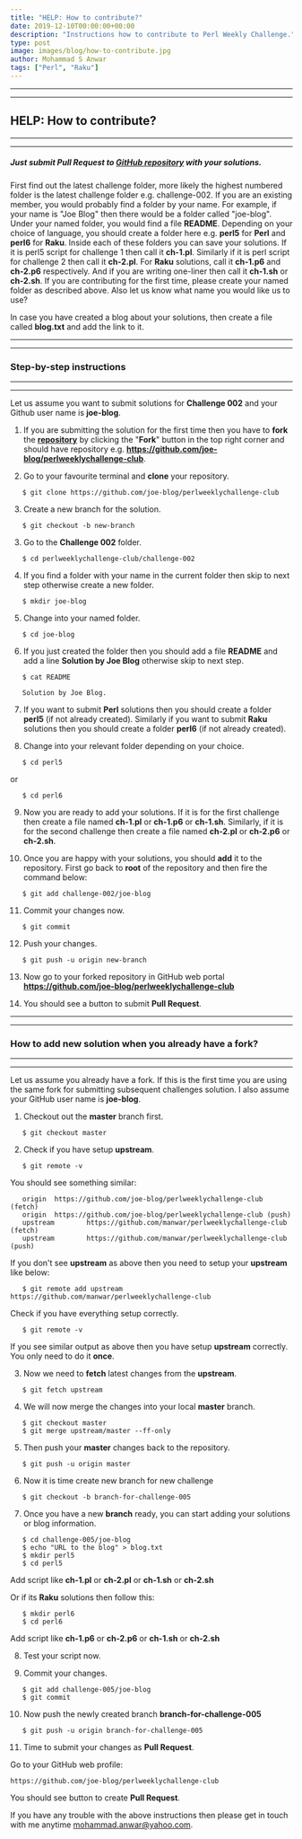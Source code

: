 ```yaml
---
title: "HELP: How to contribute?"
date: 2019-12-10T00:00:00+00:00
description: "Instructions how to contribute to Perl Weekly Challenge."
type: post
image: images/blog/how-to-contribute.jpg
author: Mohammad S Anwar
tags: ["Perl", "Raku"]
---
```

---
---
## HELP: How to contribute?
---
---

##### Just submit Pull Request to [**GitHub repository**](https://github.com/manwar/perlweeklychallenge-club) with your solutions.

First find out the latest challenge folder, more likely the highest numbered folder is the latest challenge folder e.g. challenge-002. If you are an existing member, you would probably find a folder by your name. For example, if your name is "Joe Blog" then there would be a folder called "joe-blog". Under your named folder, you would find a file **README**. Depending on your choice of language, you should create a folder here e.g. **perl5** for **Perl** and **perl6** for **Raku**. Inside each of these folders you can save your solutions. If it is perl5 script for challenge 1 then call it **ch-1.pl**. Similarly if it is perl script for challenge 2 then call it **ch-2.pl**. For **Raku** solutions, call it **ch-1.p6** and **ch-2.p6** respectively. And if you are writing one-liner then call it **ch-1.sh** or **ch-2.sh**. If you are contributing for the first time, please create your named folder as described above. Also let us know what name you would like us to use?

In case you have created a blog about your solutions, then create a file called **blog.txt** and add the link to it.

---
---
### Step-by-step instructions
---
---

Let us assume you want to submit solutions for **Challenge 002** and your Github user name is **joe-blog**.

1) If you are submitting the solution for the first time then you have to **fork** the [**repository**](https://github.com/manwar/perlweeklychallenge-club) by clicking the "**Fork**" button in the top right corner and should have repository e.g. **https://github.com/joe-blog/perlweeklychallenge-club**.

2) Go to your favourite terminal and **clone** your repository.
```
   $ git clone https://github.com/joe-blog/perlweeklychallenge-club
```

3) Create a new branch for the solution.
```
   $ git checkout -b new-branch
```

3) Go to the **Challenge 002** folder.
```
   $ cd perlweeklychallenge-club/challenge-002
```

4) If you find a folder with your name in the current folder then skip to next step otherwise create a new folder.
```
   $ mkdir joe-blog
```

5) Change into your named folder.
```
   $ cd joe-blog
```

6) If you just created the folder then you should add a file **README** and add a line **Solution by Joe Blog** otherwise skip to next step.
```
   $ cat README

   Solution by Joe Blog.
```

7) If you want to submit **Perl** solutions then you should create a folder **perl5** (if not already created). Similarly if you want to submit **Raku** solutions then you should create a folder **perl6** (if not already created).

8) Change into your relevant folder depending on your choice.
```
   $ cd perl5
```
or
```
   $ cd perl6
```

9) Now you are ready to add your solutions. If it is for the first challenge then create a file named **ch-1.pl** or **ch-1.p6** or **ch-1.sh**. Similarly, if it is for the second challenge then create a file named **ch-2.pl** or **ch-2.p6** or **ch-2.sh**.

10) Once you are happy with your solutions, you should **add** it to the repository. First go back to **root** of the repository and then fire the command below:
```
   $ git add challenge-002/joe-blog
```

11) Commit your changes now.
```
   $ git commit
```

12) Push your changes.
```
   $ git push -u origin new-branch
```

13) Now go to your forked repository in GitHub web portal **https://github.com/joe-blog/perlweeklychallenge-club**

14) You should see a button to submit **Pull Request**.

---
---
### How to add new solution when you already have a fork?
---
---

Let us assume you already have a fork. If this is the first time you are using the same fork for submitting subsequent challenges solution. I also assume your GitHub user name is **joe-blog**.

1) Checkout out the **master** branch first.
```
   $ git checkout master
```

2) Check if you have setup **upstream**.
```
   $ git remote -v
```

You should see something similar:
```
   origin  https://github.com/joe-blog/perlweeklychallenge-club (fetch)
   origin  https://github.com/joe-blog/perlweeklychallenge-club (push)
   upstream        https://github.com/manwar/perlweeklychallenge-club (fetch)
   upstream        https://github.com/manwar/perlweeklychallenge-club (push)
```

If you don't see **upstream** as above then you need to setup your **upstream** like below:

```
   $ git remote add upstream https://github.com/manwar/perlweeklychallenge-club
```

Check if you have everything setup correctly.

```
   $ git remote -v
```

If you see similar output as above then you have setup **upstream** correctly. You only need to do it **once**.

3) Now we need to **fetch** latest changes from the **upstream**.

```
   $ git fetch upstream
```

4) We will now merge the changes into your local **master** branch.

```
   $ git checkout master
   $ git merge upstream/master --ff-only
```

5) Then push your **master** changes back to the repository.

```
   $ git push -u origin master
```

6) Now it is time create new branch for new challenge

```
   $ git checkout -b branch-for-challenge-005
```

7) Once you have a new **branch** ready, you can start adding your solutions or blog information.

```
   $ cd challenge-005/joe-blog
   $ echo "URL to the blog" > blog.txt
   $ mkdir perl5
   $ cd perl5
```

Add script like **ch-1.pl** or **ch-2.pl** or **ch-1.sh** or **ch-2.sh**

Or if its **Raku** solutions then follow this:

```
   $ mkdir perl6
   $ cd perl6
```

Add script like **ch-1.p6** or **ch-2.p6** or **ch-1.sh** or **ch-2.sh**

8) Test your script now.

9) Commit your changes.

```
   $ git add challenge-005/joe-blog
   $ git commit
```

10) Now push the newly created branch **branch-for-challenge-005**

```
   $ git push -u origin branch-for-challenge-005
```

11) Time to submit your changes as **Pull Request**.

Go to your GitHub web profile:

    https://github.com/joe-blog/perlweeklychallenge-club

You should see button to create **Pull Request**.

If you have any trouble with the above instructions then please get in touch with me anytime <mohammad.anwar@yahoo.com>.
